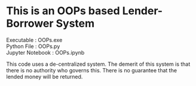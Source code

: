 # This is an OOPs based Lender-Borrower System
Executable : OOPs.exe \
Python File : OOPs.py \
Jupyter Notebook : OOPs.ipynb 

This code uses a de-centralized system. The demerit of this system is that there is no authority who governs this. There is no guarantee that the lended money will be returned.
